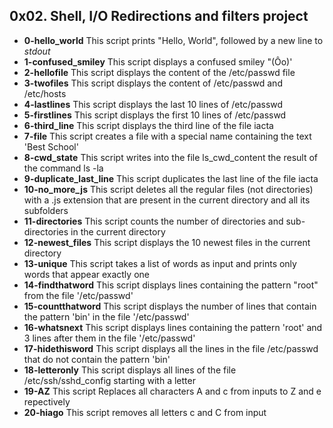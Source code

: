 ## 0x02. Shell, I/O Redirections and filters project
- **0-hello_world**
This script prints "Hello, World", followed by a new line to *stdout*
- **1-confused_smiley**
This script displays a confused smiley "(Ôo)'
- **2-hellofile**
This script displays the content of the /etc/passwd file
- **3-twofiles**
This script displays the content of /etc/passwd and /etc/hosts
- **4-lastlines**
This script displays the last 10 lines of /etc/passwd
- **5-firstlines**
This script displays the first 10 lines of /etc/passwd
- **6-third_line**
This script displays the third line of the file iacta
- **7-file**
This script creates a file with a special name containing the text 'Best School'
- **8-cwd_state**
This script writes into the file ls\_cwd\_content the result of the command ls -la
- **9-duplicate_last_line**
This script duplicates the last line of the file iacta
- **10-no_more_js**
This script deletes all the regular files (not directories) with a .js extension that are present in the current directory and all its subfolders
- **11-directories**
This script counts the number of directories and sub-directories in the current directory
- **12-newest_files**
This script displays the 10 newest files in the current directory
- **13-unique**
This script takes a list of words as input and prints only words that appear exactly one
- **14-findthatword**
This script displays lines containing the pattern "root" from the file '/etc/passwd'
- **15-countthatword**
This script displays the number of lines that contain the pattern 'bin' in the file '/etc/passwd'
- **16-whatsnext**
This script displays lines containing the pattern 'root' and 3 lines after them in the file '/etc/passwd'
- **17-hidethisword**
This script displays all the lines in the file /etc/passwd that do not contain the pattern 'bin'
- **18-letteronly**
This script displays all lines of the file /etc/ssh/sshd_config starting with a letter
- **19-AZ**
This script Replaces all characters A and c from inputs to Z and e repectively
- **20-hiago**
This script removes all letters c and C from input

